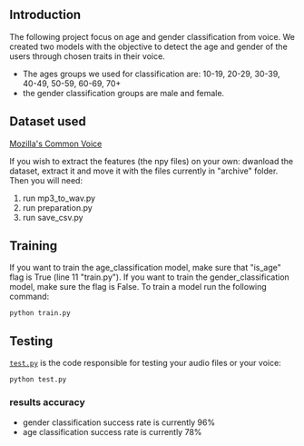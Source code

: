 ## Introduction
The following project focus on age and gender classification from voice. 
We created two models with the objective to detect the age and gender of the users through chosen traits in their voice. 
* The ages groups we used for classification are: 10-19, 20-29, 30-39, 40-49, 50-59, 60-69, 70+
* the gender classification groups are male and female.



## Dataset used

[Mozilla's Common Voice](https://www.kaggle.com/mozillaorg/common-voice) 

If you wish to extract the features (the npy files) on your own: dwanload the dataset, extract it and move it with the files currently in "archive" folder. Then you will need:
1. run mp3_to_wav.py
2. run  preparation.py
3. run save_csv.py

## Training
If you want to train the age_classification model, make sure that "is_age" flag is True (line 11 "train.py"). If you want to train the gender_classification model, make sure the flag is False.
To train a model run the following command:

    python train.py

## Testing

[`test.py`](test.py) is the code responsible for testing your audio files or your voice:

    python test.py



### results accuracy
* gender classification success rate is currently 96%
* age classification success rate is currently 78%


